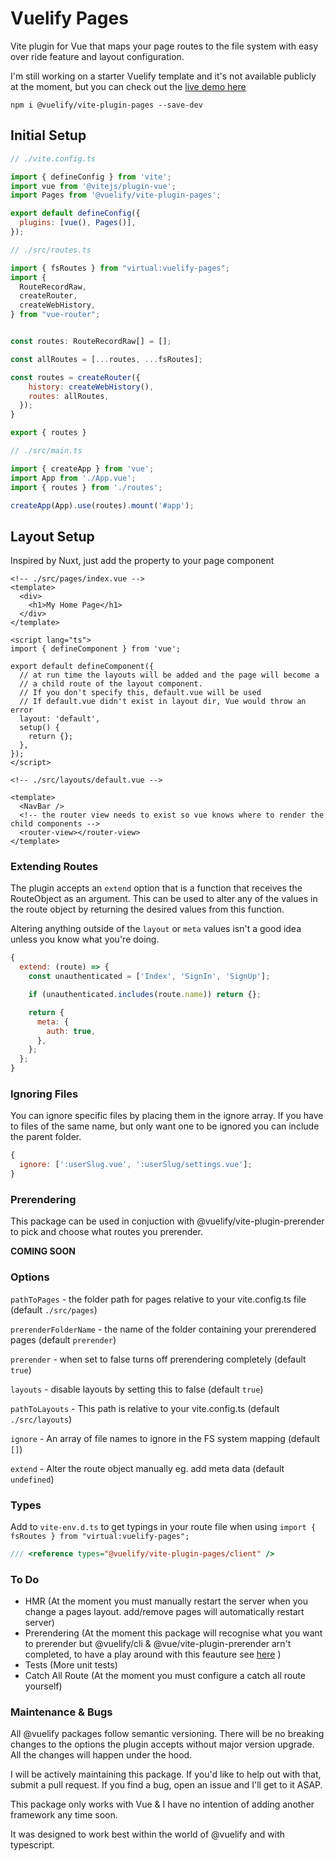 # Vuelify Pages

Vite plugin for Vue that maps your page routes to the file system with easy over ride feature and layout configuration.

I'm still working on a starter Vuelify template and it's not available publicly at the moment, but you can check out the [live demo here](https://vuelify.netlify.app/)

```
npm i @vuelify/vite-plugin-pages --save-dev
```

## Initial Setup

```javascript
// ./vite.config.ts

import { defineConfig } from 'vite';
import vue from '@vitejs/plugin-vue';
import Pages from '@vuelify/vite-plugin-pages';

export default defineConfig({
  plugins: [vue(), Pages()],
});
```

```javascript
// ./src/routes.ts

import { fsRoutes } from "virtual:vuelify-pages";
import {
  RouteRecordRaw,
  createRouter,
  createWebHistory,
} from "vue-router";


const routes: RouteRecordRaw[] = [];

const allRoutes = [...routes, ...fsRoutes];

const routes = createRouter({
    history: createWebHistory(),
    routes: allRoutes,
  });
}

export { routes }
```

```javascript
// ./src/main.ts

import { createApp } from 'vue';
import App from './App.vue';
import { routes } from './routes';

createApp(App).use(routes).mount('#app');
```

## Layout Setup

Inspired by Nuxt, just add the property to your page component

```vue
<!-- ./src/pages/index.vue -->
<template>
  <div>
    <h1>My Home Page</h1>
  </div>
</template>

<script lang="ts">
import { defineComponent } from 'vue';

export default defineComponent({
  // at run time the layouts will be added and the page will become a
  // a child route of the layout component.
  // If you don't specify this, default.vue will be used
  // If default.vue didn't exist in layout dir, Vue would throw an error
  layout: 'default',
  setup() {
    return {};
  },
});
</script>
```

```vue
<!-- ./src/layouts/default.vue -->

<template>
  <NavBar />
  <!-- the router view needs to exist so vue knows where to render the child components -->
  <router-view></router-view>
</template>
```

### Extending Routes

The plugin accepts an `extend` option that is a function that receives the RouteObject as an argument. This can be used to alter any of the values in the route object by returning the desired values from this function.

Altering anything outside of the `layout` or `meta` values isn't a good idea unless you know what you're doing.

```javascript
{
  extend: (route) => {
    const unauthenticated = ['Index', 'SignIn', 'SignUp'];

    if (unauthenticated.includes(route.name)) return {};

    return {
      meta: {
        auth: true,
      },
    };
  };
}
```

### Ignoring Files

You can ignore specific files by placing them in the ignore array. If you have to files of the same name, but only want one to be ignored you can include the parent folder.

```javascript
{
  ignore: [':userSlug.vue', ':userSlug/settings.vue'];
}
```

### Prerendering

This package can be used in conjuction with @vuelify/vite-plugin-prerender to pick and choose what routes you prerender.

**COMING SOON**

### Options

`pathToPages` - the folder path for pages relative to your vite.config.ts file (default `./src/pages`)

`prerenderFolderName` - the name of the folder containing your prerendered pages (default `prerender`)

`prerender` - when set to false turns off prerendering completely (default `true`)

`layouts` - disable layouts by setting this to false (default `true`)

`pathToLayouts` - This path is relative to your vite.config.ts (default `./src/layouts`)

`ignore` - An array of file names to ignore in the FS system mapping (default `[]`)

`extend` - Alter the route object manually eg. add meta data (default `undefined`)

### Types

Add to `vite-env.d.ts` to get typings in your route file when using `import { fsRoutes } from "virtual:vuelify-pages";`

```javascript
/// <reference types="@vuelify/vite-plugin-pages/client" />
```

### To Do

- HMR (At the moment you must manually restart the server when you change a pages layout. add/remove pages will automatically restart server)
- Prerendering (At the moment this package will recognise what you want to prerender but @vuelify/cli & @vue/vite-plugin-prerender arn't completed, to have a play around with this feauture see [here](#prerendering) )
- Tests (More unit tests)
- Catch All Route (At the moment you must configure a catch all route yourself)

### Maintenance & Bugs

All @vuelify packages follow semantic versioning. There will be no breaking changes to the options the plugin accepts without major version upgrade. All the changes will happen under the hood.

I will be actively maintaining this package. If you'd like to help out with that, submit a pull request. If you find a bug, open an issue and I'll get to it ASAP.

This package only works with Vue & I have no intention of adding another framework any time soon.

It was designed to work best within the world of @vuelify and with typescript.
